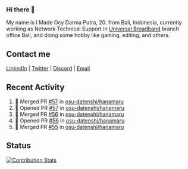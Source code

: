 ### Hi there 👋

My name is I Made Ocy Darma Putra, 20. from Bali, Indonesia, currently working as Network Technical Support in [Universal Broadband](https://universal.net.id) branch office Bali, and doing some hobby like gaming, editing, and others.

## Contact me

[LinkedIn](https://linkedin.com/in/troke) | [Twitter](https://twitter.com/darma_ochi) | [Discord](https://link.troke.id/discord) | <a href="mailto:ochi@troke.id">Email</a> 

## Recent Activity

<!--START_SECTION:activity-->
1. 🎉 Merged PR [#57](https://github.com/osu-datenshi/hanamaru/pull/57) in [osu-datenshi/hanamaru](https://github.com/osu-datenshi/hanamaru)
2. 💪 Opened PR [#57](https://github.com/osu-datenshi/hanamaru/pull/57) in [osu-datenshi/hanamaru](https://github.com/osu-datenshi/hanamaru)
3. 🎉 Merged PR [#56](https://github.com/osu-datenshi/hanamaru/pull/56) in [osu-datenshi/hanamaru](https://github.com/osu-datenshi/hanamaru)
4. 💪 Opened PR [#56](https://github.com/osu-datenshi/hanamaru/pull/56) in [osu-datenshi/hanamaru](https://github.com/osu-datenshi/hanamaru)
5. 🎉 Merged PR [#55](https://github.com/osu-datenshi/hanamaru/pull/55) in [osu-datenshi/hanamaru](https://github.com/osu-datenshi/hanamaru)
<!--END_SECTION:activity-->

## Status

[![Contribution Stats](https://github-contribution-stats.vercel.app/api/?username=troke12)](https://github.com/LordDashMe/github-contribution-stats/)
